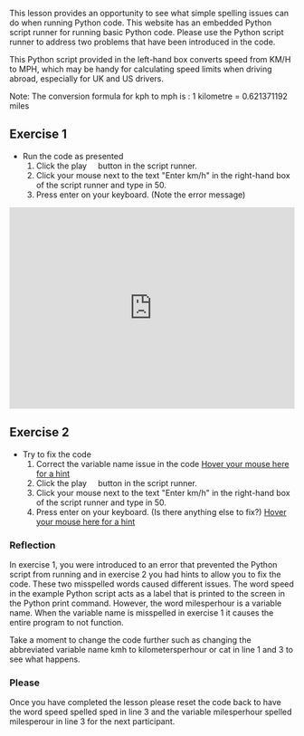 This lesson provides an opportunity to see what simple spelling issues can do when running Python code. This website has an embedded Python script runner for running basic Python code. Please use the Python script runner to address two problems that have been introduced in the code.

This Python script provided in the left-hand box converts speed from KM/H to MPH, which may be handy for calculating speed limits when driving abroad, especially for UK and US drivers. 

Note: The conversion formula for kph to mph is : 1 kilometre = 0.621371192 miles

## Exercise 1
* Run the code as presented
  1. Click the play <img src="https://res.cloudinary.com/css-tricks/image/upload/c_scale,w_168,f_auto,q_auto/v1507227463/play-pause-in-css_5_eqomuf.png" width="12" height="12" /> button in the script runner.
  2. Click your mouse next to the text "Enter km/h" in the right-hand box of the script runner and type in 50.
  3. Press enter on your keyboard. (Note the error message)

<iframe src="https://trinket.io/embed/python/25cab9d5db" width="100%" height="356" frameborder="0" marginwidth="0" marginheight="0" allowfullscreen></iframe>

## Exercise 2
* Try to fix the code
  1. Correct the variable name issue in the code [Hover your mouse here for a hint](HINT "The variable milesperhour is missing an h in line 3")
  2. Click the play <img src="https://res.cloudinary.com/css-tricks/image/upload/c_scale,w_168,f_auto,q_auto/v1507227463/play-pause-in-css_5_eqomuf.png" width="12" height="12" /> button in the script runner.
  2. Click your mouse next to the text "Enter km/h" in the right-hand box of the script runner and type in 50.
  3. Press enter on your keyboard. (Is there anything else to fix?) [Hover your mouse here for a hint](HINT "The word speed is misspelled")
  
### Reflection

In exercise 1, you were introduced to an error that prevented the Python script from running and in exercise 2 you had hints to allow you to fix the code. These two misspelled words caused different issues. The word speed in the example Python script acts as a label that is printed to the screen in the Python print command. However, the word milesperhour is a variable name. When the variable name is misspelled in exercise 1 it causes the entire program to not function. 
 
Take a moment to change the code further such as changing the abbreviated variable name kmh to kilometersperhour or cat in line 1 and 3 to see what happens.

### Please
Once you have completed the lesson please reset the code back to have the word speed spelled sped in line 3 and the variable milesperhour spelled milesperour in line 3 for the next participant.



